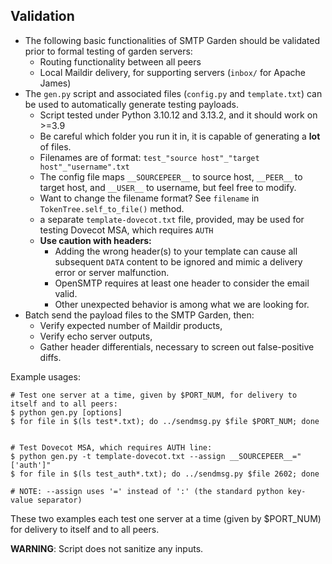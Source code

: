 ## Validation

- The following basic functionalities of SMTP Garden should be validated prior to formal testing of garden servers:
  - Routing functionality between all peers
  - Local Maildir delivery, for supporting servers (`inbox/` for Apache James)
- The `gen.py` script and associated files (`config.py` and `template.txt`) can be used to automatically generate testing payloads.
  - Script tested under Python 3.10.12 and 3.13.2, and it should work on >=3.9
  - Be careful which folder you run it in, it is capable of generating a __lot__ of files.
  - Filenames are of format: `test_"source host"_"target host"_"username".txt`
  - The config file maps `__SOURCEPEER__` to source host, `__PEER__` to target host, and `__USER__` to username, but feel free to modify.
  - Want to change the filename format?  See `filename` in `TokenTree.self_to_file()` method.
  - a separate `template-dovecot.txt` file, provided, may be used for testing Dovecot MSA, which requires `AUTH`
  - __Use caution with headers:__
    - Adding the wrong header(s) to your template can cause all subsequent `DATA` content to be ignored and mimic a delivery error or server malfunction.
    - OpenSMTP requires at least one header to consider the email valid.
    - Other unexpected behavior is among what we are looking for.
- Batch send the payload files to the SMTP Garden, then:
  - Verify expected number of Maildir products,
  - Verify echo server outputs,
  - Gather header differentials, necessary to screen out false-positive diffs.

Example usages:
```
# Test one server at a time, given by $PORT_NUM, for delivery to itself and to all peers:
$ python gen.py [options]
$ for file in $(ls test*.txt); do ../sendmsg.py $file $PORT_NUM; done


# Test Dovecot MSA, which requires AUTH line:
$ python gen.py -t template-dovecot.txt --assign __SOURCEPEER__="['auth']"
$ for file in $(ls test_auth*.txt); do ../sendmsg.py $file 2602; done

# NOTE: --assign uses '=' instead of ':' (the standard python key-value separator)

```
These two examples each test one server at a time (given by $PORT_NUM) for delivery to itself and to all peers.

__WARNING__: Script does not sanitize any inputs.
